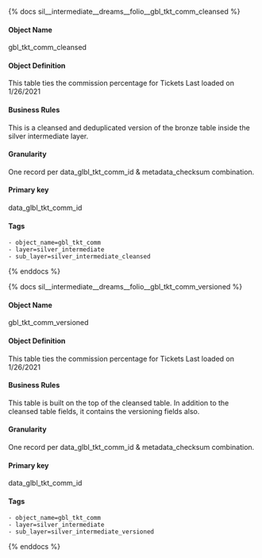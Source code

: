 {% docs sil__intermediate__dreams__folio__gbl_tkt_comm_cleansed %}

#### Object Name
gbl_tkt_comm_cleansed

#### Object Definition
This table ties the commission percentage for Tickets Last loaded on 1/26/2021

#### Business Rules
This is a cleansed and deduplicated version of the bronze table inside the silver intermediate layer.

#### Granularity
One record per data_glbl_tkt_comm_id & metadata_checksum combination.

#### Primary key
data_glbl_tkt_comm_id

#### Tags
    - object_name=gbl_tkt_comm
    - layer=silver_intermediate
    - sub_layer=silver_intermediate_cleansed

{% enddocs %}

{% docs sil__intermediate__dreams__folio__gbl_tkt_comm_versioned %}

#### Object Name
gbl_tkt_comm_versioned

#### Object Definition
This table ties the commission percentage for Tickets Last loaded on 1/26/2021

#### Business Rules
This table is built on the top of the cleansed table. In addition to the cleansed table fields, it contains the versioning fields also.

#### Granularity
One record per data_glbl_tkt_comm_id & metadata_checksum combination.

#### Primary key
data_glbl_tkt_comm_id

#### Tags
    - object_name=gbl_tkt_comm
    - layer=silver_intermediate
    - sub_layer=silver_intermediate_versioned

{% enddocs %}